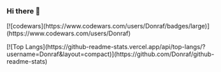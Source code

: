 ### Hi there 👋
<p align='left'>
[![codewars](https://www.codewars.com/users/Donraf/badges/large)](https://www.codewars.com/users/Donraf)
</p>
[![Top Langs](https://github-readme-stats.vercel.app/api/top-langs/?username=Donraf&layout=compact)](https://github.com/Donraf/github-readme-stats)
<!--
**Donraf/Donraf** is a ✨ _special_ ✨ repository because its `README.md` (this file) appears on your GitHub profile.

Here are some ideas to get you started:

- 🔭 I’m currently working on ...
- 🌱 I’m currently learning ...
- 👯 I’m looking to collaborate on ...
- 🤔 I’m looking for help with ...
- 💬 Ask me about ...
- 📫 How to reach me: ...
- 😄 Pronouns: ...
- ⚡ Fun fact: ...
-->
